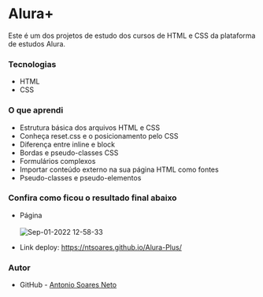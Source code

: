 # Alura+

Este é um dos projetos de estudo dos cursos de HTML e CSS da plataforma de estudos Alura.

### Tecnologias

* HTML
* CSS

### O que aprendi

* Estrutura básica dos arquivos HTML e CSS
* Conheça reset.css e o posicionamento pelo CSS
* Diferença entre inline e block
* Bordas e pseudo-classes CSS
* Formulários complexos
* Importar conteúdo externo na sua página HTML como fontes
* Pseudo-classes e pseudo-elementos

### Confira como ficou o resultado final abaixo

* Página<br><br>
![Sep-01-2022 12-58-33](https://user-images.githubusercontent.com/86579155/187960227-1b46ef76-ec65-4c02-a1a6-7e2019f8714e.gif)

* Link deploy: https://ntsoares.github.io/Alura-Plus/

### Autor

- GitHub - [Antonio Soares Neto](https://github.com/NtSoares)
